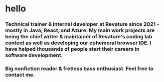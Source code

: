 # hello
### Technical trainer & internal developer at Revature since 2021 - mostly in Java, React, and Azure. My main work projects are being the chief writer & maintainer of Revature's coding lab content as well as developing our ephemeral browser IDE. I have helped thousands of people start their careers in software development.

### Big nonfiction reader & fretless bass enthusiast. Feel free to contact me.
